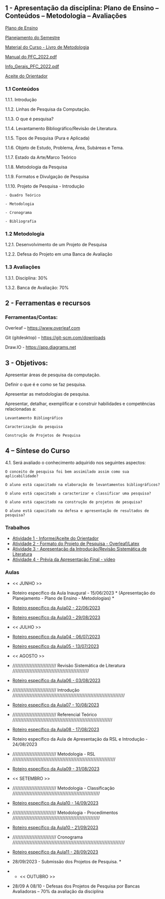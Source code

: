 ## 1 - Apresentação da disciplina: Plano de Ensino – Conteúdos – Metodologia – Avaliações

[Plano de Ensino](Plano_Ensino_PFC1_2023.pdf)

[Planejamento do Semestre](Planejamento_Semestre_2023_PFC1.pdf)

[Material do Curso - Livro de Metodologia](livro_metodologia.pdf)

[Manual do PFC_2022.pdf](Manual_do_PFC_2023.pdf)

[Info_Gerais_PFC_2022.pdf](Info_Gerais_PFC_2023.pdf)

[Aceite do Orientador](Aceite_Orientador.pdf)


### 1.1 Conteúdos
1.1.1. Introdução

1.1.2. Linhas de Pesquisa da Computação.

1.1.3. O que é pesquisa?

1.1.4. Levantamento Bibliográfico/Revisão de Literatura.

1.1.5. Tipos de Pesquisa (Pura e Aplicada)

1.1.6. Objeto de Estudo, Problema, Área, Subáreas e Tema.

1.1.7. Estado da Arte/Marco Teórico

1.1.8. Metodologia da Pesquisa

1.1.9. Formatos e Divulgação de Pesquisa

1.1.10. Projeto de Pesquisa
    - Introdução
    
    - Quadro Teórico
    
    - Metodologia
    
    - Cronograma
    
    - Bibliografia


### 1.2 Metodologia

1.2.1. Desenvolvimento de um Projeto de Pesquisa

1.2.2. Defesa do Projeto em uma Banca de Avaliação

### 1.3 Avaliações

1.3.1. Disciplina: 30%

1.3.2. Banca de Avaliação: 70%

## 2  - Ferramentas e recursos

### Ferramentas/Contas:
Overleaf – https://www.overleaf.com

Git (gitdesktop) – https://git-scm.com/downloads

Draw.IO - https://app.diagrams.net 


## 3 - Objetivos:
Apresentar áreas de pesquisa da computação.

Definir o que é e como se faz pesquisa.

Apresentar as metodologias de pesquisa.

Apresentar, detalhar, exemplificar e construir habilidades e competências relacionadas a:

    Levantamento Bibliográfico

    Caracterização da pesquisa

    Construção de Projetos de Pesquisa


## 4 – Síntese do Curso
4.1. Será avaliado o conhecimento adquirido nos seguintes aspectos:

    O conceito de pesquisa foi bem assimilado assim como sua aplicabilidade?
    
    O aluno está capacitado na elaboração de levantamentos bibliográficos?
    
    O aluno está capacitado a caracterizar e classificar uma pesquisa?
    
    O aluno está capacitado na construção de projetos de pesquisa?
    
    O aluno está capacitado na defesa e apresentação de resultados de pesquisa?



### Trabalhos
- [Atividade 1 - Informe/Aceite do Orientador]()
- [Atividade 2 - Formato do Projeto de Pesquisa - Overleaf/Latex]()
- [Atividade 3 - Apresentação da Introdução/Revisão Sistemática de Literatura]()
- [Atividade 4 - Prévia da Apresentação Final - vídeo]()

### Aulas
- << JUNHO >>
- Roteiro específico da Aula Inaugural  - 15/06/2023 * (Apresentação do Planejamento - Plano de Ensino - Metodologias) *
- [Roteiro específico da Aula02 - 22/06/2023](https://github.com/marcoswagner-commits/tcc/tree/documentos/aula02.md)
- [Roteiro específico da Aula03 - 29/08/2023](https://github.com/marcoswagner-commits/tcc/tree/documentos/aula03.md)

- << JULHO >>
- [Roteiro específico da Aula04 - 06/07/2023](https://github.com/marcoswagner-commits/tcc/tree/documentos/aula04.md)
- [Roteiro específico da Aula05 - 13/07/2023](https://github.com/marcoswagner-commits/tcc/tree/documentos/aula04.md)

- << AGOSTO >>
-  //////////////////////////// Revisão Sistemática de Literatura /////////////////////////////////////////////////
- [Roteiro específico da Aula06 - 03/08/2023](https://github.com/marcoswagner-commits/tcc/tree/documentos/aula04.md)
-  //////////////////////////// Introdução ////////////////////////////////////////////////////////////////////////
- [Roteiro específico da Aula07 - 10/08/2023](https://github.com/marcoswagner-commits/tcc/tree/documentos/aula04.md)
-  //////////////////////////// Referencial Teórico ////////////////////////////////////////////////////////////////
- [Roteiro específico da Aula08 - 17/08/2023](https://github.com/marcoswagner-commits/tcc/tree/documentos/aula04.md)
-  Roteiro específico da Aula de Apresentação da RSL e Introdução  - 24/08/2023 
-  //////////////////////////// Metodologia - RSL //////////////////////////////////////////////////////////////////
- [Roteiro específico da Aula09 - 31/08/2023](https://github.com/marcoswagner-commits/tcc/tree/documentos/aula04.md)


- << SETEMBRO >>
-  //////////////////////////// Metodologia - Classificação ////////////////////////////////////////////////////////
- [Roteiro específico da Aula10 - 14/09/2023](https://github.com/marcoswagner-commits/tcc/tree/documentos/aula04.md)
-  //////////////////////////// Metodologia - Procedimentos ////////////////////////////////////////////////////////
- [Roteiro específico da Aula10 - 21/09/2023](https://github.com/marcoswagner-commits/tcc/tree/documentos/aula04.md)
-  //////////////////////////// Cronograma ////////////////////////////////////////////////////////////////////////
- [Roteiro específico da Aula11 - 28/09/2023](https://github.com/marcoswagner-commits/tcc/tree/documentos/aula04.md)
- 28/09/2023 - Submissão dos Projetos de Pesquisa. *
- - << OUTUBRO >>
- 28/09 A 08/10 - Defesas dos Projetos de Pesquisa por Bancas Avaliadoras – 70% da avaliação da disciplina
